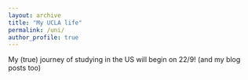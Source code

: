 ```yaml
---
layout: archive
title: "My UCLA life"
permalink: /uni/
author_profile: true
---
```


My (true) journey of studying in the US will begin on 22/9! (and my blog posts too)
